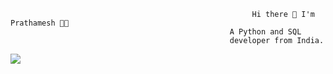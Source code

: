                                                           Hi there 👋 I'm Prathamesh 👨‍💻
                                                     A Python and SQL
                                                     developer from India.
   <img src="{https://img.shields.io/badge/Gmail-D14836?style=for-the-badge&logo=gmail&logoColor=white}" />

